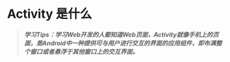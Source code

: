 # Activity 是什么

>##### 学习Tips：学习Web开发的人都知道Web页面，Activity就像手机上的页面，是Android中一种提供可与用户进行交互的界面的应用组件，即布满整个窗口或者悬浮于其他窗口上的交互界面。

